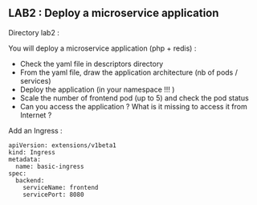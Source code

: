 ## LAB2 : Deploy a microservice application

Directory lab2 :

You will deploy a microservice application (php + redis) :  
  - Check the yaml file in descriptors directory
  - From the yaml file, draw the application architecture (nb of pods / services)
  - Deploy the application (in your namespace !!! )
  - Scale the number of frontend pod (up to 5) and check the pod status
  - Can you access the application ? What is it missing to access it from Internet ?

Add an Ingress : 

```
apiVersion: extensions/v1beta1
kind: Ingress
metadata:
  name: basic-ingress
spec:
  backend:
    serviceName: frontend
    servicePort: 8080
```
